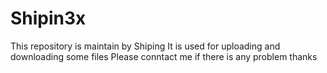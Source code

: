 # Shipin3x
This repository is maintain by Shiping
It is used for uploading and downloading some files
Please conntact me if there is any problem
thanks

